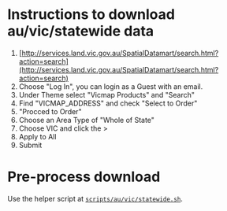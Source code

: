 # Instructions to download au/vic/statewide data

1. [http://services.land.vic.gov.au/SpatialDatamart/search.html?action=search](http://services.land.vic.gov.au/SpatialDatamart/search.html?action=search)
2. Choose "Log In", you can login as a Guest with an email.
3. Under Theme select "Vicmap Products" and "Search"
4. Find "VICMAP_ADDRESS" and check "Select to Order"
5. "Procced to Order"
6. Choose an Area Type of "Whole of State"
7. Choose VIC and click the >
8. Apply to All
9. Submit

# Pre-process download

Use the helper script at [`scripts/au/vic/statewide.sh`](https://github.com/openaddresses/openaddresses/blob/master/scripts/au/vic/statewide.sh).
